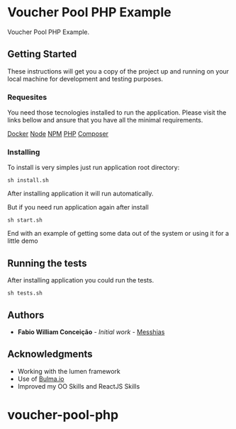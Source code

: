 # Voucher Pool PHP Example

Voucher Pool PHP Example.

## Getting Started

These instructions will get you a copy of the project up and running on your local machine for development and testing purposes.

### Requesites


You need those tecnologies installed to run the application. Please visit the links bellow and ansure that you have all the minimal requirements.

[Docker](https://www.docker.com/)
[Node](https://nodejs.org/en/)
[NPM](https://www.npmjs.com/)
[PHP](http://php.net/)
[Composer](https://getcomposer.org/)


### Installing

To install is very simples just run application root directory:


```
sh install.sh
```
After installing application it will run automatically.

But if you need run application again after install

```
sh start.sh
```

End with an example of getting some data out of the system or using it for a little demo

## Running the tests

After installing application you could run the tests.

```
sh tests.sh
```

## Authors

* **Fabio William Conceição** - *Initial work* - [Messhias](https://github.com/messhias)

## Acknowledgments

* Working with the lumen framework
* Use of [Bulma.io](http://bulma.io/)
* Improved my OO Skills and ReactJS Skills
# voucher-pool-php
